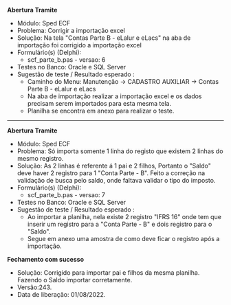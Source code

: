 **Abertura Tramite**

- Módulo: Sped ECF
- Problema: Corrigir a importação excel
- Solução: Na tela "Contas Parte B - eLalur e eLacs" na aba de importação foi corrigido a importação excel
- Formulário(s) (Delphi):
  - scf_parte_b.pas - versao: 6
- Testes no Banco: Oracle e SQL Server
- Sugestão de teste / Resultado esperado :
  - Caminho do Menu: Manutenção -> CADASTRO AUXILIAR -> Contas Parte B - eLalur e eLacs
  - Na aba de importação realizar a importação excel e os dados precisam serem importados para esta mesma tela.
  - Planilha se encontra em anexo para realizar o teste.

----------------------------------------

**Abertura Tramite**

- Módulo: Sped ECF
- Problema: Só importa somente 1 linha do registo que existem 2 linhas do mesmo registro.
- Solução: As 2 linhas é referente á 1 pai e 2 filhos, Portanto o "Saldo" deve haver 2 registro para 1 "Conta Parte - B". 
Feito a correção na validação de busca pelo saldo, onde faltava validar o tipo do imposto.
- Formulário(s) (Delphi):
  - scf_parte_b.pas - versao: 7
- Testes no Banco: Oracle e SQL Server
- Sugestão de teste / Resultado esperado :
   - Ao importar a planilha, nela existe 2 registro "IFRS 16" onde tem que inserir um registro para a "Conta Parte - B" e dois registro para o "Saldo".
   - Segue em anexo uma amostra de como deve ficar o registro após a importação.


**Fechamento com sucesso**

- Solução: Corrigido para importar pai e filhos da mesma planilha. Fazendo o Saldo importar corretamente.
- Versão:243.
- Data de liberação: 01/08/2022. 